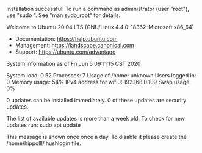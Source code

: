 Installation successful!
To run a command as administrator (user "root"), use "sudo <command>".
See "man sudo_root" for details.

Welcome to Ubuntu 20.04 LTS (GNU/Linux 4.4.0-18362-Microsoft x86_64)

 * Documentation:  https://help.ubuntu.com
 * Management:     https://landscape.canonical.com
 * Support:        https://ubuntu.com/advantage

  System information as of Fri Jun  5 09:11:15 CST 2020

  System load:    0.52      Processes:              7
  Usage of /home: unknown   Users logged in:        0
  Memory usage:   54%       IPv4 address for wifi0: 192.168.0.109
  Swap usage:     0%

0 updates can be installed immediately.
0 of these updates are security updates.


The list of available updates is more than a week old.
To check for new updates run: sudo apt update


This message is shown once once a day. To disable it please create the
/home/hippolll/.hushlogin file.